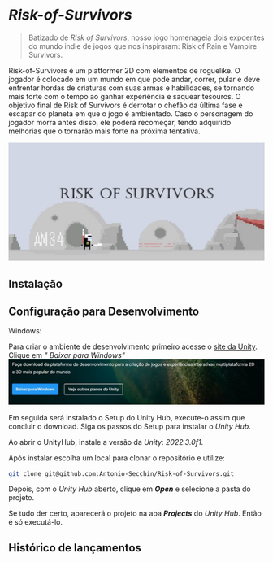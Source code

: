 # ***Risk-of-Survivors***
> Batizado de *Risk of Survivors*, nosso jogo homenageia dois expoentes do mundo indie de jogos que nos inspiraram: Risk of Rain e Vampire Survivors.


Risk-of-Survivors é um platformer 2D com elementos de roguelike. O jogador é colocado em um mundo em que pode andar, correr, pular e deve enfrentar hordas de criaturas com suas armas e habilidades, se tornando mais forte com o tempo ao ganhar experiência e saquear tesouros. O objetivo final de Risk of Survivors é derrotar o chefão da última fase e escapar do planeta em que o jogo é ambientado. Caso o personagem do jogador morra antes disso, ele poderá recomeçar, tendo adquirido melhorias que o tornarão mais forte na próxima tentativa.

![Screenshot do jogo](/Imagens/RiskOfSurv_Capa.JPG)

## Instalação


## Configuração para Desenvolvimento

Windows:

Para criar o ambiente de desenvolvimento primeiro acesse o [site da Unity](https://unity.com/pt/download). Clique em *"
Baixar para Windows"* 
![Onde Instalar o Unity Hub](/Imagens/Baixar_para_Windows.JPG)

Em seguida será instalado o Setup do Unity Hub, execute-o assim que concluir o download.
Siga os passos do Setup para instalar o *Unity Hub*.


Ao abrir o UnityHub, instale a versão da *Unity*: *2022.3.0f1*.

Após instalar escolha um local para clonar o repositório e utilize:

```sh
git clone git@github.com:Antonio-Secchin/Risk-of-Survivors.git
```
Depois, com o *Unity Hub* aberto, clique em ***Open*** e selecione a pasta do projeto.

Se tudo der certo, aparecerá o projeto na aba ***Projects*** do *Unity Hub*. Então é só executá-lo.


## Histórico de lançamentos

